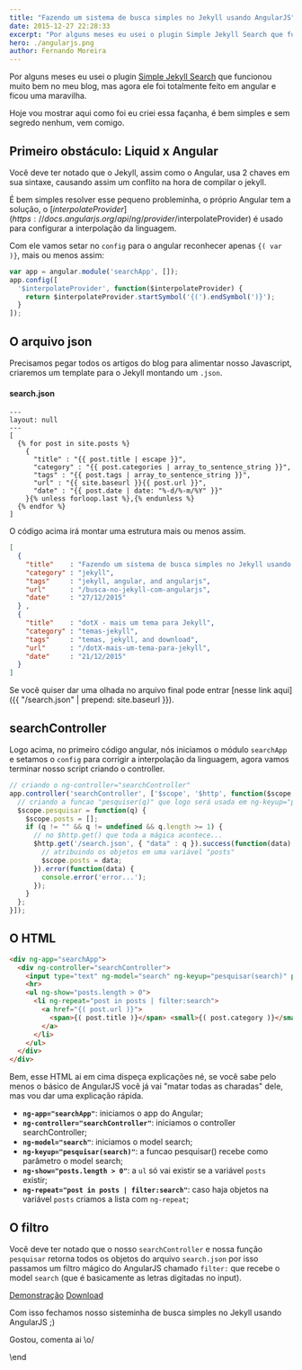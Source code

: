```yaml
---
title: "Fazendo um sistema de busca simples no Jekyll usando AngularJS"
date: 2015-12-27 22:28:33
excerpt: "Por alguns meses eu usei o plugin Simple Jekyll Search que funcionou muito bem no meu blog"
hero: ./angularjs.png
author: Fernando Moreira
---
```


Por alguns meses eu usei o plugin [Simple Jekyll Search](https://github.com/christian-fei/Simple-Jekyll-Search) que funcionou muito bem no meu blog, mas agora ele foi totalmente feito em angular e ficou uma maravilha.

Hoje vou mostrar aqui como foi eu criei essa façanha, é bem simples e sem segredo nenhum, vem comigo.

## Primeiro obstáculo: Liquid x Angular

Você deve ter notado que o Jekyll, assim como o Angular, usa 2 chaves em sua sintaxe, causando assim um conflito na hora de compilar o jekyll.

É bem simples resolver esse pequeno probleminha, o próprio Angular tem a solução, o [$interpolateProvider](https://docs.angularjs.org/api/ng/provider/$interpolateProvider) é usado para configurar a interpolação da linguagem.

Com ele vamos setar no `config` para o angular reconhecer apenas `{( var )}`, mais ou menos assim:

```javascript
var app = angular.module('searchApp', []);
app.config([
  '$interpolateProvider', function($interpolateProvider) {
    return $interpolateProvider.startSymbol('{(').endSymbol(')}');
  }
]);
```

## O arquivo json

Precisamos pegar todos os artigos do blog para alimentar nosso Javascript, criaremos um template para o Jekyll montando um `.json`.

#### search.json

```liquid
---
layout: null
---
[
  {% for post in site.posts %}
    {
      "title" : "{{ post.title | escape }}",
      "category" : "{{ post.categories | array_to_sentence_string }}",
      "tags" : "{{ post.tags | array_to_sentence_string }}",
      "url" : "{{ site.baseurl }}{{ post.url }}",
      "date" : "{{ post.date | date: "%-d/%-m/%Y" }}"
    }{% unless forloop.last %},{% endunless %}
  {% endfor %}
]
```

O código acima irá montar uma estrutura mais ou menos assim.

```json
[
  {
    "title"    : "Fazendo um sistema de busca simples no Jekyll usando AngularJS",
    "category" : "jekyll",
    "tags"     : "jekyll, angular, and angularjs",
    "url"      : "/busca-no-jekyll-com-angularjs",
    "date"     : "27/12/2015"
  } ,
  {
    "title"    : "dotX - mais um tema para Jekyll",
    "category" : "temas-jekyll",
    "tags"     : "temas, jekyll, and download",
    "url"      : "/dotX-mais-um-tema-para-jekyll",
    "date"     : "21/12/2015"
  }
]
```

Se você quiser dar uma olhada no arquivo final pode entrar [nesse link aqui]({{ "/search.json" | prepend: site.baseurl }}).

## searchController

Logo acima, no primeiro código angular, nós iniciamos o módulo `searchApp` e setamos o `config` para corrigir a interpolação da linguagem, agora vamos terminar nosso script criando o controller.

```javascript
// criando o ng-controller="searchController"
app.controller('searchController', ['$scope', '$http', function($scope, $http){
  // criando a funcao "pesquiser(q)" que logo será usada em ng-keyup="pesquisar(search)"
  $scope.pesquisar = function(q) {
    $scope.posts = [];
    if (q != "" && q != undefined && q.length >= 1) {
      // no $http.get() que toda a mágica acontece...
      $http.get('/search.json', { "data" : q }).success(function(data) {
        // atribuindo os objetos em uma variável "posts"
        $scope.posts = data;
      }).error(function(data) {
        console.error('error...');
      });
    }
  };
}]);
```

## O HTML

```html
<div ng-app="searchApp">
  <div ng-controller="searchController">
    <input type="text" ng-model="search" ng-keyup="pesquisar(search)" placeholder="Digite: sass, javascript, ruby, gulp, php..." autofocus autocomplete="off">
    <hr>
    <ul ng-show="posts.length > 0">
      <li ng-repeat="post in posts | filter:search">
        <a href="{( post.url )}">
          <span>{( post.title )}</span> <small>{( post.category )}</small>
        </a>
      </li>
    </ul>
  </div>
</div>
```

Bem, esse HTML ai em cima dispeça explicações né, se você sabe pelo menos o básico de AngularJS você já vai "matar todas as charadas" dele, mas vou dar uma explicação rápida.

* **`ng-app="searchApp"`**: iniciamos o app do Angular;
* **`ng-controller="searchController"`**: iniciamos o controller searchController;
* **`ng-model="search"`**: iniciamos o model search;
* **`ng-keyup="pesquisar(search)"`**: a funcao pesquisar() recebe como parâmetro o model search;
* **`ng-show="posts.length > 0"`**: a `ul` só vai existir se a variável `posts` existir;
* **`ng-repeat="post in posts | filter:search"`**: caso haja objetos na variável `posts` criamos a lista com `ng-repeat`;

## O filtro

Você deve ter notado que o nosso `searchController` e nossa função `pesquisar` retorna todos os objetos do arquivo `search.json` por isso passamos um filtro mágico do AngularJS chamado `filter:` que recebe o model `search` (que é basicamente as letras digitadas no input).

[Demonstração](https://nando-experiments.github.io/busca-no-jekyll-com-angularjs/) [Download](https://github.com/nando-experiments/busca-no-jekyll-com-angularjs)

Com isso fechamos nosso sisteminha de busca simples no Jekyll usando AngularJS ;)

Gostou, comenta ai \o/

\end
